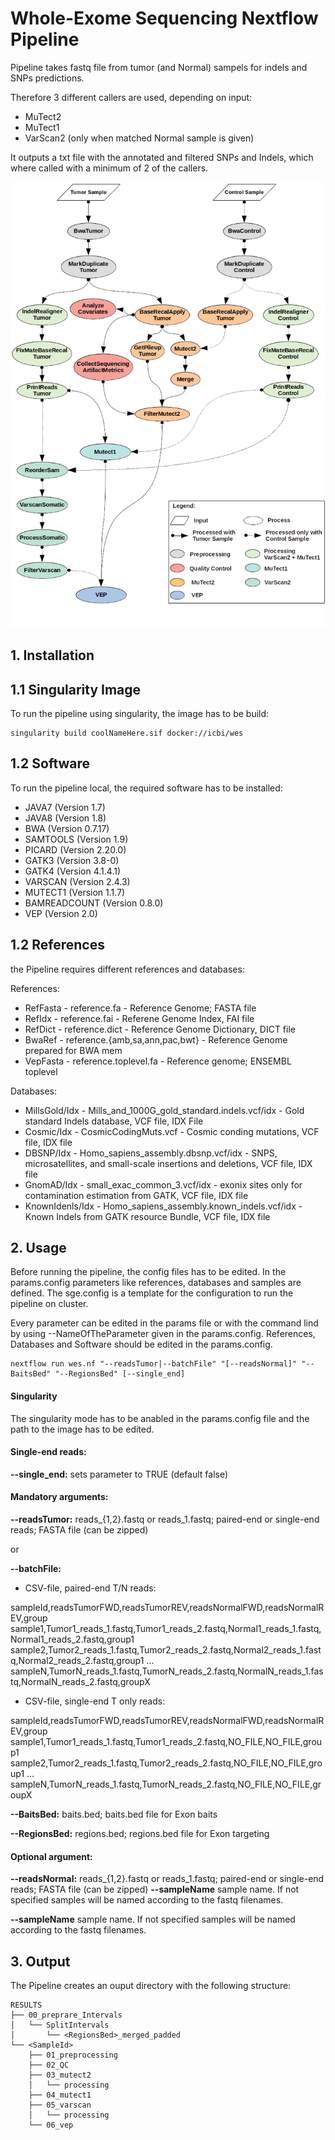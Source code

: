 # Whole-Exome Sequencing Nextflow Pipeline
Pipeline takes fastq file from tumor (and Normal) sampels for indels and SNPs 
predictions. 

Therefore 3 different callers are used, depending on input:
* MuTect2
* MuTect1
* VarScan2 (only when matched Normal sample is given)

It outputs a txt file with the annotated and filtered SNPs and Indels, which
where called with a minimum of 2 of the callers.

![Beschreibung](img/flowchart.png)

## 1. Installation

## 1.1 Singularity Image

To run the pipeline using singularity, the image has to be build:
```
singularity build coolNameHere.sif docker://icbi/wes
```
## 1.2 Software
To run the pipeline local, the required software has to be installed:
* JAVA7 			 (Version 1.7)
* JAVA8 			 (Version 1.8)
* BWA 			 (Version 0.7.17)
* SAMTOOLS 		 (Version 1.9)
* PICARD 			 (Version 2.20.0)
* GATK3 			 (Version 3.8-0)
* GATK4 			 (Version 4.1.4.1)
* VARSCAN 		 (Version 2.4.3)
* MUTECT1 		 (Version 1.1.7)
* BAMREADCOUNT 		 (Version 0.8.0)
* VEP 			 (Version 2.0)


## 1.2 References
the Pipeline requires different references and databases:

References:
* RefFasta - reference.fa - Reference Genome; FASTA file
* RefIdx - reference.fai - Referene Genome Index, FAI file
* RefDict - reference.dict - Reference Genome Dictionary, DICT file
* BwaRef - reference.{amb,sa,ann,pac,bwt} - Reference Genome prepared for BWA mem
* VepFasta - reference.toplevel.fa - Reference genome; ENSEMBL toplevel

Databases:
* MillsGold/Idx - Mills_and_1000G_gold_standard.indels.vcf/idx -  Gold standard Indels database, VCF file, IDX File
* Cosmic/Idx - CosmicCodingMuts.vcf - Cosmic conding mutations, VCF file, IDX file
* DBSNP/Idx - Homo_sapiens_assembly.dbsnp.vcf/idx - SNPS, microsatellites, and small-scale insertions and deletions, VCF file, IDX file
* GnomAD/Idx - small_exac_common_3.vcf/idx - exonix sites only for contamination estimation from GATK, VCF file, IDX file
* KnownIdenls/Idx - Homo_sapiens_assembly.known_indels.vcf/idx - Known Indels from GATK resource Bundle, VCF file, IDX file

## 2. Usage
Before running the pipeline, the config files has to be edited. In the
params.config parameters like references, databases and samples are defined. The sge.config 
is a template for the configuration to run the pipeline on cluster.

Every parameter can be edited in the params file or with the command lind by using --NameOfTheParameter given in the params.config.
References, Databases and Software should be edited in the params.config.

```
nextflow run wes.nf "--readsTumor|--batchFile" "[--readsNormal]" "--BaitsBed" "--RegionsBed" [--single_end]
```
#### Singularity
The singularity mode has to be anabled in the params.config file and the path to the image has to be edited.

#### Single-end reads:
**--single_end:** sets parameter to TRUE (default false)

#### Mandatory arguments:
**--readsTumor:** 		 reads_{1,2}.fastq or reads_1.fastq; 		 paired-end or single-end reads; FASTA file (can be zipped)

or

**--batchFile:**
* CSV-file, paired-end T/N reads:

 sampleId,readsTumorFWD,readsTumorREV,readsNormalFWD,readsNormalREV,group
 sample1,Tumor1_reads_1.fastq,Tumor1_reads_2.fastq,Normal1_reads_1.fastq,Normal1_reads_2.fastq,group1
 sample2,Tumor2_reads_1.fastq,Tumor2_reads_2.fastq,Normal2_reads_1.fastq,Normal2_reads_2.fastq,group1
 ...
 sampleN,TumorN_reads_1.fastq,TumorN_reads_2.fastq,NormalN_reads_1.fastq,NormalN_reads_2.fastq,groupX

* CSV-file, single-end T only reads:

 sampleId,readsTumorFWD,readsTumorREV,readsNormalFWD,readsNormalREV,group
 sample1,Tumor1_reads_1.fastq,Tumor1_reads_2.fastq,NO_FILE,NO_FILE,group1
 sample2,Tumor2_reads_1.fastq,Tumor2_reads_2.fastq,NO_FILE,NO_FILE,group1
 ...
 sampleN,TumorN_reads_1.fastq,TumorN_reads_2.fastq,NO_FILE,NO_FILE,groupX

**--BaitsBed:** 	 baits.bed; 		 baits.bed file for Exon baits

**--RegionsBed:** 		 regions.bed; 			 regions.bed file for Exon targeting

#### Optional argument:
**--readsNormal:** 		 reads_{1,2}.fastq or reads_1.fastq; 		 paired-end or single-end reads; FASTA file (can be zipped)
**--sampleName**          sample name. If not specified samples will be named according to the fastq filenames.  

**--sampleName**          sample name. If not specified samples will be named according to the fastq filenames.  

## 3. Output
The Pipeline creates an ouput directory with the following structure:
```
RESULTS
├── 00_preprare_Intervals
│   └── SplitIntervals
│       └── <RegionsBed>_merged_padded
└── <SampleId>
    ├── 01_preprocessing
    ├── 02_QC
    ├── 03_mutect2
    │   └── processing
    ├── 04_mutect1
    ├── 05_varscan
    │   └── processing
    └── 06_vep

```
